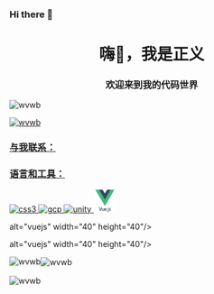 ### Hi there 👋

<!--
**wvwb/wvwb** is a ✨ _special_ ✨ repository because its `README.md` (this file) appears on your GitHub profile.

Here are some ideas to get you started:

- 🔭 I’m currently working on ...
- 🌱 I’m currently learning ...
- 👯 I’m looking to collaborate on ...
- 🤔 I’m looking for help with ...
- 💬 Ask me about ...
- 📫 How to reach me: ...
- 😄 Pronouns: ...
- ⚡ Fun fact: ...
-->
<h1 align="center">嗨👋，我是正义</h1>

<h3 align="center">欢迎来到我的代码世界</h3>

<p align="left"> <img src= "https://komarev.com/ghpvc/?username=wvwb&label=Profile%20views&color=0e75b6&style=flat" alt="wvwb" /> </p>

<p align="left"> <a href="https: //github.com/ryo-ma/github-profile-trophy"><img src="https://github-profile-trophy.vercel.app/?username=wvwb" alt="wvwb" /></ a> </p>

<h3 align="left">与我联系：</h3>

<p align="left">

</p>

<h3 align="left">语言和工具：</h3>

<p align="left"> <a href="https://www.w3schools.com/css/" target="_blank" rel="noreferrer"> <img src="https://raw.githubusercontent. com/devicons/devicon/master/icons/css3/css3-original-wordmark.svg" alt="css3" width="40" height="40"/> </a> <a href="https:// cloud.google.com" target="_blank" rel="noreferrer"> <img src="https://www.vectorlogo.zone/logos/google_cloud/google_cloud-icon.svg" alt="gcp" width=" 40" height="40"/> </a> <a href="https://unity.com/" target="_blank" rel="noreferrer"> <img src="https://www.vectorlogo .区域/标志/unity3d/unity3d-icon.svg" alt="unity" width="40" height="40"/> </a> <a href="https://vuejs.org/" target=" _blank" rel="noreferrer"> <img src="https://raw.githubusercontent.com/devicons/devicon/master/icons/vuejs/vuejs-original-wordmark.svg" alt="vuejs" width="40 " height="40"/> </a> </p>alt="vuejs" width="40" height="40"/> </a> </p>alt="vuejs" width="40" height="40"/> </a> </p>

<p><img align="left" src="https://github-readme-stats.vercel.app/api/top-langs?username=wvwb&show_icons=true&locale=en&layout=compact" alt="wvwb" /> </p>

<p> <img align="center" src="https://github-readme-stats.vercel.app/api?username=wvwb&show_icons=true&locale=en" alt="wvwb" /> </p>

<p><img align="center" src="https://github-readme-streak-stats.herokuapp.com/?user=wvwb&" alt="wvwb" /></p>
